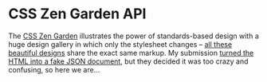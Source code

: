 CSS Zen Garden API
==================

The [CSS Zen Garden](http://www.csszengarden.com) illustrates the power of standards-based design with a huge design gallery in which only the stylesheet changes – [all these beautiful designs](http://www.mezzoblue.com/zengarden/alldesigns/) share the exact same markup. My submission [turned the HTML into a fake JSON document](http://www.csszengarden.com/?cssfile=http://projects.vijithassar.com/csszengarden/api.css), but they decided it was too crazy and confusing, so here we are...
